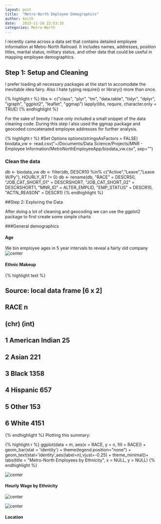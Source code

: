 ```yaml
---
layout: post
title:  "Metro-North Employee Demographics"
author: keith
date:   2015-11-10 22:53:35
categories: Metro-North
---
```


I recently came across a data set that contains detailed employee information at Metro-North Railroad.
It includes names, addresses, position titles, marital status, military status, and other data that
could be useful in mapping employee demographics.

## Step 1: Setup and Cleaning
I prefer loading all necessary packages at the start to accomodate the inevitable idea fairy. 
Also I hate typing require() or library() more than once.

{% highlight r %}
libs <- c("class", "plyr", "tm", "data.table", "tidyr", "dplyr", "igraph", "ggplot2", "leaflet", "ggmap")
lapply(libs, require, character.only = TRUE)
{% endhighlight %}

For the sake of brevity I have only included a small snippet of the data cleaning code.
During this step I also used the ggmap package and geocoded concatenated employee addresses for further analysis.

{% highlight r %}
#Set Options
options(stringsAsFactors = FALSE)
biodata_vw <- read.csv("~/Documents/Data Science/Projects/MNR - Employee Information/MetroNorthEmployeeApp/biodata_vw.csv", sep="")
### Clean the data ### 
db <- biodata_vw
db <- filter(db, DESCR10 %in% c("Active","Leave","Leave W/Py"), HOURLY_RT != 0)
db <- rename(db, "RACE" = DESCR50, "JOB_CAT_SHORT_01" = DESCRSHORT, "JOB_CAT_SHORT_02" = DESCRSHORT1, 
             "MNR_ID" = ALTER_EMPLID, "EMP_STATUS" = DESCR10, "ACTN_REASON" = DESCR1)
{% endhighlight %}







##Step 2: Exploring the Data

After doing a lot of cleaning and geocoding we can use the ggplot2 package to first create some simple charts

###General demographics
#### Age
We bin employee ages in 5 year intervals to reveal a fairly old company
![center](http://iamthevastidledhitchhiker.github.io/figs/mnremployee/unnamed-chunk-5-1.png) 

#### Ethnic Makeup

{% highlight text %}
## Source: local data frame [6 x 2]
## 
##              RACE     n
##             (chr) (int)
## 1 American Indian    25
## 2           Asian   221
## 3           Black  1358
## 4        Hispanic   657
## 5           Other   153
## 6           White  4151
{% endhighlight %}
Plotting this summary:

{% highlight r %}
ggplot(data = m, aes(x = RACE, y = n, fill = RACE)) + geom_bar(stat = 'identity') + theme(legend.position="none") + geom_text(stat='identity',aes(label=n),vjust=-0.25) + theme_minimal()+ labs(title = "Metro-North Employees by Ethnicity", x = NULL, y = NULL)
{% endhighlight %}

![center](http://iamthevastidledhitchhiker.github.io/figs/mnremployee/unnamed-chunk-7-1.png) 


#### Hourly Wage by Ethnicity 
![center](http://iamthevastidledhitchhiker.github.io/figs/mnremployee/unnamed-chunk-8-1.png) 

![center](http://iamthevastidledhitchhiker.github.io/figs/mnremployee/unnamed-chunk-9-1.png) 


#### Location
